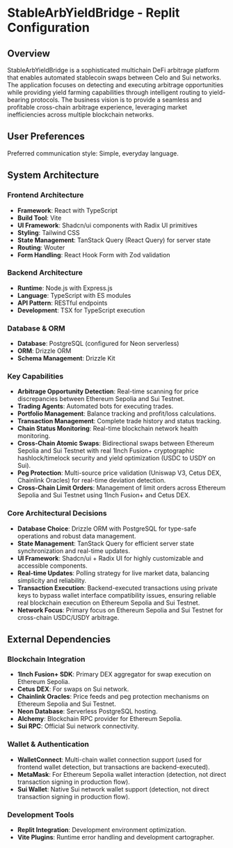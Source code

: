 # StableArbYieldBridge - Replit Configuration

## Overview

StableArbYieldBridge is a sophisticated multichain DeFi arbitrage platform that enables automated stablecoin swaps between Celo and Sui networks. The application focuses on detecting and executing arbitrage opportunities while providing yield farming capabilities through intelligent routing to yield-bearing protocols. The business vision is to provide a seamless and profitable cross-chain arbitrage experience, leveraging market inefficiencies across multiple blockchain networks.

## User Preferences

Preferred communication style: Simple, everyday language.

## System Architecture

### Frontend Architecture
- **Framework**: React with TypeScript
- **Build Tool**: Vite
- **UI Framework**: Shadcn/ui components with Radix UI primitives
- **Styling**: Tailwind CSS
- **State Management**: TanStack Query (React Query) for server state
- **Routing**: Wouter
- **Form Handling**: React Hook Form with Zod validation

### Backend Architecture
- **Runtime**: Node.js with Express.js
- **Language**: TypeScript with ES modules
- **API Pattern**: RESTful endpoints
- **Development**: TSX for TypeScript execution

### Database & ORM
- **Database**: PostgreSQL (configured for Neon serverless)
- **ORM**: Drizzle ORM
- **Schema Management**: Drizzle Kit

### Key Capabilities
- **Arbitrage Opportunity Detection**: Real-time scanning for price discrepancies between Ethereum Sepolia and Sui Testnet.
- **Trading Agents**: Automated bots for executing trades.
- **Portfolio Management**: Balance tracking and profit/loss calculations.
- **Transaction Management**: Complete trade history and status tracking.
- **Chain Status Monitoring**: Real-time blockchain network health monitoring.
- **Cross-Chain Atomic Swaps**: Bidirectional swaps between Ethereum Sepolia and Sui Testnet with real 1Inch Fusion+ cryptographic hashlock/timelock security and yield optimization (USDC to USDY on Sui).
- **Peg Protection**: Multi-source price validation (Uniswap V3, Cetus DEX, Chainlink Oracles) for real-time deviation detection.
- **Cross-Chain Limit Orders**: Management of limit orders across Ethereum Sepolia and Sui Testnet using 1Inch Fusion+ and Cetus DEX.

### Core Architectural Decisions
- **Database Choice**: Drizzle ORM with PostgreSQL for type-safe operations and robust data management.
- **State Management**: TanStack Query for efficient server state synchronization and real-time updates.
- **UI Framework**: Shadcn/ui + Radix UI for highly customizable and accessible components.
- **Real-time Updates**: Polling strategy for live market data, balancing simplicity and reliability.
- **Transaction Execution**: Backend-executed transactions using private keys to bypass wallet interface compatibility issues, ensuring reliable real blockchain execution on Ethereum Sepolia and Sui Testnet.
- **Network Focus**: Primary focus on Ethereum Sepolia and Sui Testnet for cross-chain USDC/USDY arbitrage.

## External Dependencies

### Blockchain Integration
- **1Inch Fusion+ SDK**: Primary DEX aggregator for swap execution on Ethereum Sepolia.
- **Cetus DEX**: For swaps on Sui network.
- **Chainlink Oracles**: Price feeds and peg protection mechanisms on Ethereum Sepolia and Sui Testnet.
- **Neon Database**: Serverless PostgreSQL hosting.
- **Alchemy**: Blockchain RPC provider for Ethereum Sepolia.
- **Sui RPC**: Official Sui network connectivity.

### Wallet & Authentication
- **WalletConnect**: Multi-chain wallet connection support (used for frontend wallet detection, but transactions are backend-executed).
- **MetaMask**: For Ethereum Sepolia wallet interaction (detection, not direct transaction signing in production flow).
- **Sui Wallet**: Native Sui network wallet support (detection, not direct transaction signing in production flow).

### Development Tools
- **Replit Integration**: Development environment optimization.
- **Vite Plugins**: Runtime error handling and development cartographer.